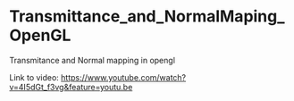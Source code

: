 # Transmittance_and_NormalMaping_OpenGL
Transmitance and Normal mapping in opengl

Link to video: https://www.youtube.com/watch?v=4I5dGt_f3vg&feature=youtu.be

